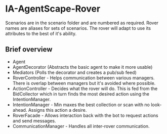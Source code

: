# IA-AgentScape-Rover

Scenarios are in the scenario folder and are numbered as required. Rover names are aliases for sets of scenarios. The rover will adapt to use its attributes to the best of it's ability.

## Brief overview

- Agent
- AgentDecorator (Abstracts the basic agent to make it more usable)
- Mediators (Polls the decorator and creates a pub/sub feed)
- RoverController - Helps communication between various managers. There is overlap between managers but it's avoided where possible.
- ActionController - Decides what the rover will do. This is fed from the BidCollector which in turn finds the most desired action using the IntentionManager.
- IntentionManager - Min maxes the best collection or scan with no look-ahead. Assigns this action a desire.
- RoverFacade - Allows interaction back with the bot to request actions and send messages.
- CommunicationManager - Handles all inter-rover communication.
